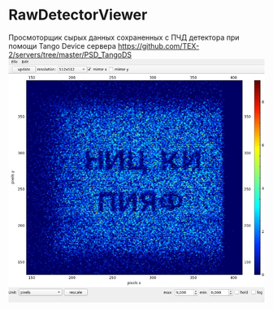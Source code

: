 # RawDetectorViewer
Просмоторщик сырых данных сохраненных с ПЧД детектора при помощи Tango Device сервера https://github.com/TEX-2/servers/tree/master/PSD_TangoDS 
![screenshot](https://github.com/tre3k/RawDetectorViewer/blob/devel/screen.jpg)
